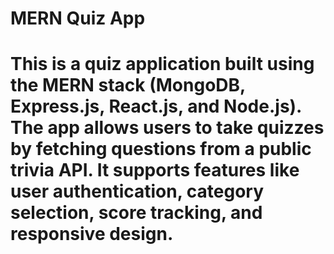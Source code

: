 <h1 font-size=4xl font=bold>MERN Quiz App</h1>
<h1 font-size=2xl font=bold>This is a quiz application built using the MERN stack (MongoDB, Express.js, React.js, and Node.js).
The app allows users to take quizzes by fetching questions from a public trivia API. It supports features like user authentication, category selection, score tracking, and responsive design.
</h1> 
